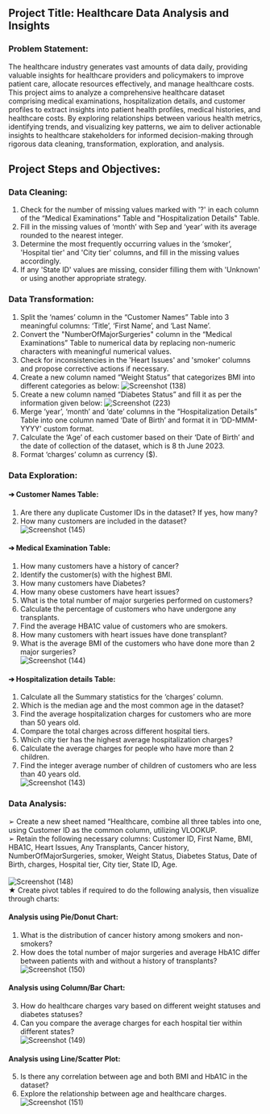 ## Project Title: Healthcare Data Analysis and Insights
### Problem Statement:
The healthcare industry generates vast amounts of data daily, providing valuable insights for
healthcare providers and policymakers to improve patient care, allocate resources effectively,
and manage healthcare costs. This project aims to analyze a comprehensive healthcare dataset
comprising medical examinations, hospitalization details, and customer profiles to extract
insights into patient health profiles, medical histories, and healthcare costs. By exploring
relationships between various health metrics, identifying trends, and visualizing key patterns,
we aim to deliver actionable insights to healthcare stakeholders for informed decision-making
through rigorous data cleaning, transformation, exploration, and analysis.
## Project Steps and Objectives:
### Data Cleaning:
1. Check for the number of missing values marked with '?' in each column of the “Medical
Examinations” Table and "Hospitalization Details" Table.
2. Fill in the missing values of ‘month’ with Sep and ‘year’ with its average rounded to the
nearest integer.
3. Determine the most frequently occurring values in the ‘smoker’, 'Hospital tier' and 'City tier'
columns, and fill in the missing values accordingly.
4. If any 'State ID' values are missing, consider filling them with 'Unknown' or using another
appropriate strategy.
### Data Transformation:
1. Split the ‘names’ column in the “Customer Names” Table into 3 meaningful columns: ‘Title’,
‘First Name’, and ‘Last Name’.
2. Convert the "NumberOfMajorSurgeries" column in the “Medical Examinations” Table to
numerical data by replacing non-numeric characters with meaningful numerical values.
3. Check for inconsistencies in the 'Heart Issues' and 'smoker' columns and propose corrective
actions if necessary.
4. Create a new column named “Weight Status” that categorizes BMI into different categories
as below:
![Screenshot (138)](https://github.com/user-attachments/assets/fd6d4074-cdb2-4af9-94a9-cd6fbca9a0ee)
5. Create a new column named “Diabetes Status” and fill it as per the information given below:
![Screenshot (223)](https://github.com/user-attachments/assets/78509689-59d4-42f4-b955-8d3bd05d3cd7)
6. Merge ‘year’, ‘month’ and ‘date’ columns in the “Hospitalization Details” Table into one
column named ‘Date of Birth’ and format it in ‘DD-MMM-YYYY’ custom format.
7. Calculate the ‘Age’ of each customer based on their ‘Date of Birth’ and the date of
collection of the dataset, which is 8 th June 2023.
8. Format ‘charges’ column as currency ($).
### Data Exploration:
#### ➔ Customer Names Table:
1. Are there any duplicate Customer IDs in the dataset? If yes, how many?
2. How many customers are included in the dataset?<br>
![Screenshot (145)](https://github.com/user-attachments/assets/564b2bd4-9930-40d4-9a75-6af318ada0b1)

#### ➔ Medical Examination Table:
1. How many customers have a history of cancer?
2. Identify the customer(s) with the highest BMI.
3. How many customers have Diabetes?
4. How many obese customers have heart issues?
5. What is the total number of major surgeries performed on customers?
6. Calculate the percentage of customers who have undergone any transplants.
7. Find the average HBA1C value of customers who are smokers.
8. How many customers with heart issues have done transplant?
9. What is the average BMI of the customers who have done more than 2 major surgeries?<br>
![Screenshot (144)](https://github.com/user-attachments/assets/308e2be3-9acc-4a95-bea8-7af1c6d969c0)

#### ➔ Hospitalization details Table:
1. Calculate all the Summary statistics for the ‘charges’ column.
2. Which is the median age and the most common age in the dataset?
3. Find the average hospitalization charges for customers who are more than 50 years old.
4. Compare the total charges across different hospital tiers.
5. Which city tier has the highest average hospitalization charges?
6. Calculate the average charges for people who have more than 2 children.
7. Find the integer average number of children of customers who are less than 40 years old.<br>
![Screenshot (143)](https://github.com/user-attachments/assets/e91c83e0-d8ee-436f-b081-453a51b93749)

### Data Analysis:
➢ Create a new sheet named “Healthcare, combine all three tables into one, using
Customer ID as the common column, utilizing VLOOKUP.<br>
➢ Retain the following necessary columns: Customer ID, First Name, BMI, HBA1C, Heart
Issues, Any Transplants, Cancer history, NumberOfMajorSurgeries, smoker, Weight
Status, Diabetes Status, Date of Birth, charges, Hospital tier, City tier, State ID, Age.<br><br>
![Screenshot (148)](https://github.com/user-attachments/assets/e64f0465-6cf8-4fac-89df-d5446131a765)<br>
★ Create pivot tables if required to do the following analysis, then visualize through charts:
#### Analysis using Pie/Donut Chart:
1. What is the distribution of cancer history among smokers and non-smokers?
2. How does the total number of major surgeries and average HbA1C differ between
patients with and without a history of transplants?<br>
![Screenshot (150)](https://github.com/user-attachments/assets/e859bffe-6172-4fc3-bf57-e9c2105ae1f4)

#### Analysis using Column/Bar Chart:
3. How do healthcare charges vary based on different weight statuses and diabetes
statuses?
4. Can you compare the average charges for each hospital tier within different states?<br>
![Screenshot (149)](https://github.com/user-attachments/assets/02bc47f5-db5d-4115-bab3-af3dc88bdf95)

#### Analysis using Line/Scatter Plot:
5. Is there any correlation between age and both BMI and HbA1C in the dataset?
6. Explore the relationship between age and healthcare charges.<br>
![Screenshot (151)](https://github.com/user-attachments/assets/beb05c11-1892-455b-85d0-47b9632ac265)   
